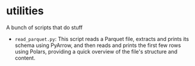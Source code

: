 # utilities

A bunch of scripts that do stuff

- `read_parquet.py`: This script reads a Parquet file, extracts and prints its schema using PyArrow, and then reads and prints the first few rows using Polars, providing a quick overview of the file's structure and content.